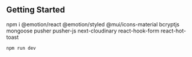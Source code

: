 ## Getting Started

npm i @emotion/react @emotion/styled @mui/icons-material bcryptjs mongoose pusher pusher-js next-cloudinary react-hook-form react-hot-toast

```bash
npm run dev
```

